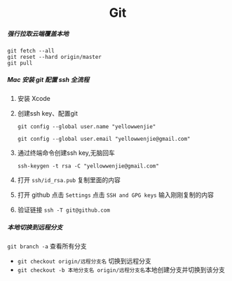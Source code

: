 <h1 align = 'center'>Git</h1>

##### 强行拉取云端覆盖本地

```
git fetch --all
git reset --hard origin/master
git pull
```
##### Mac 安装 git 配置 ssh 全流程

1. 安装 Xcode

2. 创建ssh key、配置git

   `git config --global user.name "yellowwenjie"`     

   `git config --global user.email "yellowwenjie@gmail.com"`

  3. 通过终端命令创建ssh key,无脑回车

     `ssh-keygen -t rsa -C "yellowwenjie@gmail.com"`

  4. 打开 `ssh/id_rsa.pub` 复制里面的内容

  5. 打开 github 点击 `Settings` 点击 `SSH and GPG keys` 输入刚刚复制的内容

  6. 验证链接 `ssh -T git@github.com `


##### 本地切换到远程分支

`git branch -a` 查看所有分支

* `git checkout origin/远程分支名` 切换到远程分支
* `git checkout -b 本地分支名 origin/远程分支名`本地创建分支并切换到该分支
